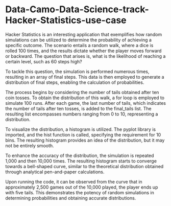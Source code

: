 # Data-Camo-Data-Science-track-Hacker-Statistics-use-case
Hacker Statistics is an interesting application that exemplifies how random simulations can be utilized to determine the probability of achieving a specific outcome. The scenario entails a random walk, where a dice is rolled 100 times, and the results dictate whether the player moves forward or backward. The question that arises is, what is the likelihood of reaching a certain level, such as 60 steps high?

To tackle this question, the simulation is performed numerous times, resulting in an array of final steps. This data is then employed to generate a distribution of final steps, enabling the calculation of probabilities.

The process begins by considering the number of tails obtained after ten coin tosses. To obtain the distribution of this walk, a for loop is employed to simulate 100 runs. After each game, the last number of tails, which indicates the number of tails after ten tosses, is added to the final_tails list. The resulting list encompasses numbers ranging from 0 to 10, representing a distribution.

To visualize the distribution, a histogram is utilized. The pyplot library is imported, and the hist function is called, specifying the requirement for 10 bins. The resulting histogram provides an idea of the distribution, but it may not be entirely smooth.

To enhance the accuracy of the distribution, the simulation is repeated 1,000 and then 10,000 times. The resulting histogram starts to converge towards a bell-shaped curve, similar to the theoretical distribution obtained through analytical pen-and-paper calculations.

Upon running the code, it can be observed from the curve that in approximately 2,500 games out of the 10,000 played, the player ends up with five tails. This demonstrates the potency of random simulations in determining probabilities and obtaining accurate distributions.
